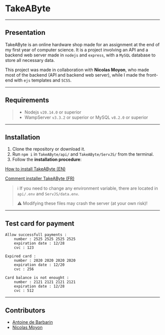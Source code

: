 # TakeAByte

---

## Presentation

TakeAByte is an online hardware shop made for an assignment at the end of my first year of computer science.
It is a project involving an API and a backend web server made in `nodejs` and `express`, with a `MySQL` database to store all necessary data.

This project was made in collaboration with **Nicolas Moyon**, who made most of the backend (API and backend web server), while I made the front-end with `ejs` templates and `SCSS`.

---

## Requirements

> - Nodejs `v20.14.0` or superior
> - WampServer `v3.3.2` or superior or MySQL `v8.2.0` or superior

---

## Installation

1. Clone the repository or download it.
2. Run `npm i` in `TakeAByte/api/` and `TakeAByte/ServJS/` from the terminal.
3. Follow the **installation procedure**:

[How to install TakeAByte (EN)](INSTALL/README_EN.md)

[Comment installer TakeAByte (FR)](INSTALL/README_FR.md)

> ℹ️ If you need to change any environment variable, there are located in `api/.env` and `ServJS/data.env`.
> 
> ⚠️ Modifying these files may crash the server (at your own risk)!
> 

---

## Test card for payment
    Allow successfull payments :
        number : 2525 2525 2525 2525
        expiration date : 12/28
        cvc : 123

    Expired card :
        number : 2020 2020 2020 2020
        expiration date : 12/20
        cvc : 256

    Card balance is not enought :
        number : 2121 2121 2121 2121
        expiration date : 12/28
        cvc : 512

---

## Contributors

- [Antoine de Barbarin](https://github.com/deBarbarinAntoine)
- [Nicolas Moyon](https://github.com/Nicolas13100)
